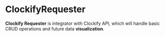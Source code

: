 # ClockifyRequester

**Clockify Requester** is integrator with Clockify API, which will handle basic CRUD operations and future data **visualization**.
